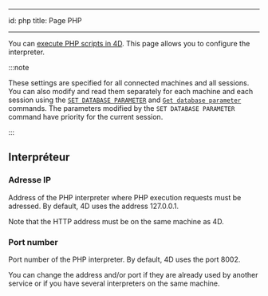 - - -
id: php title: Page PHP
- - -

You can [execute PHP scripts in 4D](https://doc.4d.com/4Dv20/4D/20.1/Executing-PHP-scripts-in-4D.300-6480814.en.html). This page allows you to configure the interpreter.


:::note

These settings are specified for all connected machines and all sessions. You can also modify and read them separately for each machine and each session using the [`SET DATABASE PARAMETER`](https://doc.4d.com/4dv20/help/command/en/page642.html) and [`Get database parameter`](https://doc.4d.com/4dv20/help/command/en/page643.html) commands. The parameters modified by the `SET DATABASE PARAMETER` command have priority for the current session.

:::


## Interpréteur

### Adresse IP

Address of the PHP interpreter where PHP execution requests must be adressed. By default, 4D uses the address 127.0.0.1.

Note that the HTTP address must be on the same machine as 4D.

### Port number

Port number of the PHP interpreter. By default, 4D uses the port 8002.

You can change the address and/or port if they are already used by another service or if you have several interpreters on the same machine. 


